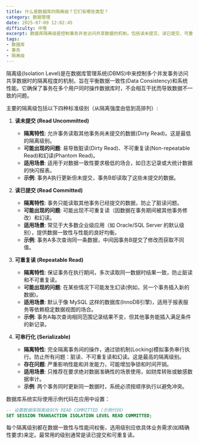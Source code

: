 ```yaml
---
title: 什么是数据库的隔离级？它们有哪些类型？
category: 数据管理
date: 2025-07-09 12:02:45
difficulty: 中等
excerpt: 数据库隔离级是控制事务并发访问共享数据的机制，包括读未提交、读已提交、可重复读和可串行化。
tags:
- 数据库
- 事务
- 隔离级
---
```

隔离级(Isolation Level)是在数据库管理系统(DBMS)中来控制多个并发事务访问共享数据时的隔离程度的机制，旨在平衡数据一致性(Data Consistency)和系统性能。它确保了事务在多个用户同时操作数据库时，不会相互干扰而导致数据不一致的问题。

主要的隔离级包括以下四种标准级别（从隔离强度由低到高排列）:

1. **读未提交 (Read Uncommitted)**
   - **隔离特性**: 允许事务读取其他事务尚未提交的数据(Dirty Read)。这是最低的隔离级别。
   - **可能出现的问题**: 易导致脏读(Dirty Read)、不可重复读(Non-repeatable Read)和幻读(Phantom Read)。
   - **适用场景**: 适用于对数据一致性要求极低的场合，如日志记录或大统计数据的快闪报表。
   - **示例**: 事务A执行更新但未提交，事务B却读取了这些未提交的数据。

2. **读已提交 (Read Committed)**
   - **隔离特性**: 事务只能读取其他事务已经提交的数据，防止了脏读问题。
   - **可能出现的问题**: 可能出现不可重复读（因数据在事务期间被其他事务修改）和幻读。
   - **适用场景**: 常见于大多数企业级应用（如 Oracle/SQL Server 的默认级别），提供数据一致性与性能的良好均衡。
   - **示例**: 事务A多次查询同一条数据，中间因事务B提交了修改而获取不同值。

3. **可重复读 (Repeatable Read)**
   - **隔离特性**: 保证事务在执行期间，多次读取同一数据时结果一致，防止脏读和不可重复读。
   - **可能出现的问题**: 在某些情况下可能发生幻读(例如，另一个事务插入新的数据)。
   - **适用场景**: 默认于像 MySQL 这样的数据库(InnoDB引擎)，适用于报表服务等依赖稳定数据视图的场合。
   - **示例**: 事务A每次查询相同范围记录结果不变，但其他事务能插入满足条件的新记录。

4. **可串行化 (Serializable)**
   - **隔离特性**: 完全隔离事务间的操作，通过锁机制(Locking)模拟事务串行执行。防止所有问题：脏读、不可重复读和幻读。这是最高的隔离级别。
   - **存在问题**: 严重影响性能和并发能力，可能增加争锁和时间开销。
   - **适用场景**: 只推荐在要求绝对数据准确性的场景使用，如财库转账或敏感数据审计。
   - **示例**: 两个事务同时更新同一数据时，系统必须按顺序执行以避免冲突。

数据库系统实际使用示例代码在应用中设置：

```sql
-- 设置数据库隔离级别为 READ COMMITTED (示例代码)
SET SESSION TRANSACTION ISOLATION LEVEL READ COMMITTED;
```

每个隔离级别都在数据一致性与性能间权衡，选用级别应依具体业务需求(如精确性要求)来定。最常用的级别通常是读已提交和可重复读。
